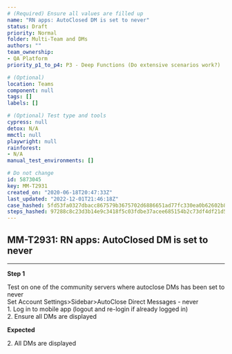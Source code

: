 ```yaml
---
# (Required) Ensure all values are filled up
name: "RN apps: AutoClosed DM is set to never"
status: Draft
priority: Normal
folder: Multi-Team and DMs
authors: ""
team_ownership: 
- QA Platform
priority_p1_to_p4: P3 - Deep Functions (Do extensive scenarios work?)

# (Optional)
location: Teams
component: null
tags: []
labels: []

# (Optional) Test type and tools
cypress: null
detox: N/A
mmctl: null
playwright: null
rainforest: 
- N/A
manual_test_environments: []

# Do not change
id: 5873045
key: MM-T2931
created_on: "2020-06-18T20:47:33Z"
last_updated: "2022-12-01T21:46:18Z"
case_hashed: 5fd53fa0327dbacc867579b3675702d6886651ad77fc330ea0b62602b8013a03167fd5d880457e17081b7474d422c485
steps_hashed: 97288c8c23d3b14e9c3418f5c03fdbe37acee685154b2c73df4df21d50349fa8910215ffd93a7bb50035d0fc59768cdd
---
```


<!-- (Auto-generated) Based on frontmatter's "key" and "name" -->

## MM-T2931: RN apps: AutoClosed DM is set to never

---

**Step 1**

Test on one of the community servers where autoclose DMs has been set to never\
Set Account Settings>Sidebar>AutoClose Direct Messages - never\
1\. Log in to mobile app (logout and re-login if already logged in)\
2\. Ensure all DMs are displayed

**Expected**

2\. All DMs are displayed

